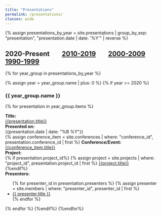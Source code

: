 ```yaml
---
title: "Presentations"
permalink: /presentations/
classes: wide
---
```


<link rel="stylesheet" href="{{ '/assets/css/custom.css' | relative_url }}">

{% assign presentations_by_year = site.presentations | group_by_exp: "presentation", "presentation.date | date: '%Y'" | reverse %}

<h2> 2020-Present &nbsp;&nbsp;&nbsp;&nbsp;&nbsp;&nbsp; <a href="{{ '/pres_2010s/' | relative_url }}" >2010-2019</a> &nbsp;&nbsp;&nbsp;&nbsp;&nbsp;&nbsp; <a href="{{ '/pres_2000s/' | relative_url }}" >2000-2009</a> &nbsp;&nbsp;&nbsp;&nbsp;&nbsp;&nbsp; <a href="{{ '/pres_1990s/' | relative_url }}" >1990-1999</a>  </h2>

{% for year_group in presentations_by_year %}

{% assign year = year_group.name | plus: 0 %}
{% if year >= 2020 %}
<h3> {{ year_group.name }} </h3>

{% for presentation in year_group.items %}
<div class="content-list">
    <div class="presentation-item">
        <b>Title: </b><br><a href="{{presentation.url}}">{{presentation.title}}</a><br>
    </div>
    <div class="presentation-item">
        <b>Presented on: </b><br>{{presentation.date | date: "%B %Y"}} <br>
    </div>
    <div class="presentation-item">
        {% assign conference_item = site.conferences | where: "conference_id", presentation.conference_id | first %}
        <b>Conference/Event: </b><br><a href="{{conference_item.url}}">{{conference_item.title}}</a> <br>
    </div>
    <div class="presentation-item">
        <b>Project: </b><br>
        {% if presentation.project_id%}
        {% assign project = site.projects | where: "project_id", presentation.project_id | first %}
        <a href="{{project.url}}">{{project.title}}</a><br>
        {%endif%}
    </div>
    <div class="presentation-item">
        <b>Presenters: </b><br>
            <ul>
            {% for presenter_id in presentation.presenters %}
                {% assign presenter = site.members | where: "presenter_id", presenter_id | first %}
                <li>
                    <a href="{{presenter.url}}">{{ presenter.title }}</a>
                </li>
            {% endfor %}
            </ul>
    </div>
</div>
{% endfor %}
{%endif%}
{%endfor%}
